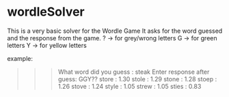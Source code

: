 # wordleSolver
This is a very basic solver for the Wordle Game
It asks for the word guessed and the response from the game.
? -> for grey/wrong letters
G -> for green letters
Y -> for yellow letters

example: 
>>> What word did you guess   : steak
>>> Enter response after guess: GGY??
store :  1.30
stole :  1.29
stone :  1.28
stoep :  1.26
stove :  1.24
style :  1.05
strew :  1.05
sties :  0.83